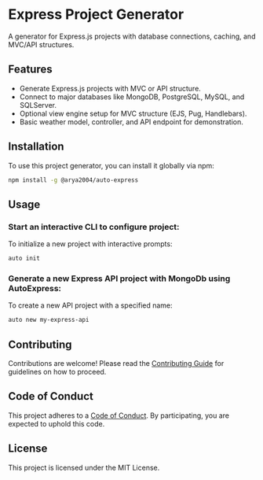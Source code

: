 # Express Project Generator

A generator for Express.js projects with database connections, caching, and MVC/API structures.

## Features

- Generate Express.js projects with MVC or API structure.
- Connect to major databases like MongoDB, PostgreSQL, MySQL, and SQLServer.
- Optional view engine setup for MVC structure (EJS, Pug, Handlebars).
- Basic weather model, controller, and API endpoint for demonstration.

## Installation

To use this project generator, you can install it globally via npm:

```bash
npm install -g @arya2004/auto-express
```



## Usage

### Start an interactive CLI to configure project:

To initialize a new project with interactive prompts:

```bash
auto init
```

### Generate a new Express API project with MongoDb using AutoExpress:

To create a new API project with a specified name:

```bash
auto new my-express-api
```

## Contributing

Contributions are welcome! Please read the [Contributing Guide](CONTRIBUTING.md) for guidelines on how to proceed.

## Code of Conduct

This project adheres to a [Code of Conduct](CODE_OF_CONDUCT.md). By participating, you are expected to uphold this code.

## License

This project is licensed under the MIT License.
